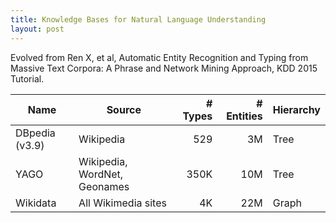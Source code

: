 ```yaml
---
title: Knowledge Bases for Natural Language Understanding 
layout: post
---
```


<script type="text/javascript" src="https://cdnjs.cloudflare.com/ajax/libs/mathjax/2.7.0/MathJax.js?config=TeX-AMS-MML_HTMLorMML"></script>
<script type="text/x-mathjax-config">MathJax.Hub.Config({tex2jax: {inlineMath: [['$','$'], ['\\(','\\)']]}});</script>

Evolved from Ren X, et al, Automatic Entity Recognition and Typing from Massive Text Corpora: A Phrase and Network Mining Approach, KDD 2015 Tutorial.

| Name | Source | # Types | # Entities | Hierarchy |
| ---- | ------ | ------: | ---------: | --------- |
| DBpedia (v3.9) | Wikipedia | 529 | 3M | Tree |
| YAGO | Wikipedia, WordNet, Geonames | 350K | 10M | Tree |
| Wikidata | All Wikimedia sites | 4K | 22M | Graph |
